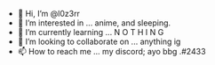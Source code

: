 - 👋 Hi, I’m @l0z3rr
- 👀 I’m interested in ... anime, and sleeping.
- 🌱 I’m currently learning ... N O T H I N G
- 💞️ I’m looking to collaborate on ... anything ig
- 📫 How to reach me ... my discord; ayo bbg .#2433

<!---
l0z3rr/l0z3rr is a ✨ special ✨ repository because its `README.md` (this file) appears on your GitHub profile.
You can click the Preview link to take a look at your changes.
--->
